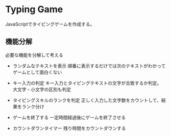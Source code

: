 # Typing Game

JavaScriptでタイピングゲームを作成する。

## 機能分解

必要な機能を分解して考える

- ランダムなテキストを表示
  順番に表示するだけでは次のテキストがわかってゲームとして面白くない

- キー入力の判定
  キー入力とタイピングテキストの文字が合致するか判定。
  大文字・小文字の区別も判定

- タイピングスキルのランクを判定
  正しく入力した文字数をカウントして、結果をランク分け

- ゲームを終了する
  一定時間経過後にゲームを終了させる

- カウントダウンタイマー
  残り時間をカウントダウンする